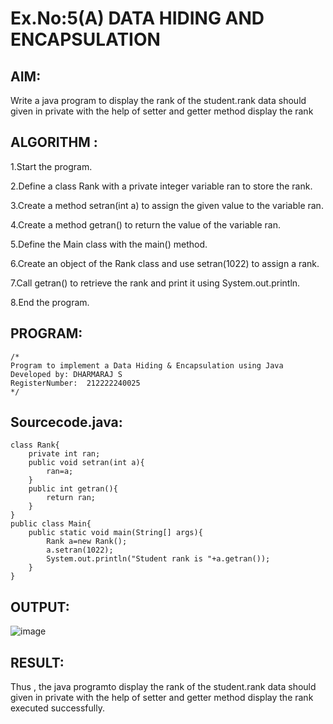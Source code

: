 # Ex.No:5(A)  DATA HIDING AND ENCAPSULATION
## AIM:
Write a java program to display the rank of the student.rank data should given in private with the help of setter and getter method display the rank

## ALGORITHM :

1.Start the program.

2.Define a class Rank with a private integer variable ran to store the rank.

3.Create a method setran(int a) to assign the given value to the variable ran.

4.Create a method getran() to return the value of the variable ran.

5.Define the Main class with the main() method.

6.Create an object of the Rank class and use setran(1022) to assign a rank.

7.Call getran() to retrieve the rank and print it using System.out.println.

8.End the program.
## PROGRAM:
 ```
/*
Program to implement a Data Hiding & Encapsulation using Java
Developed by: DHARMARAJ S
RegisterNumber:  212222240025
*/
```

## Sourcecode.java:
```
class Rank{
    private int ran;
    public void setran(int a){
        ran=a;
    }
    public int getran(){
        return ran;
    }
}
public class Main{
    public static void main(String[] args){
        Rank a=new Rank();
        a.setran(1022);
        System.out.println("Student rank is "+a.getran());
    }
}
```

## OUTPUT:

![image](https://github.com/user-attachments/assets/43c48db6-1fd8-4c80-b109-275da849bf21)

## RESULT:
Thus , the  java programto display the rank of the student.rank data should given in private with the help of setter and getter method display the rank executed successfully.
